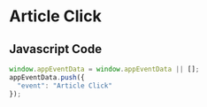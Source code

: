 # Article Click

### 

## Javascript Code
```js
window.appEventData = window.appEventData || [];
appEventData.push({
  "event": "Article Click"
});
```








